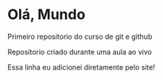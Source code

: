 # Olá, Mundo
 Primeiro repositorio do curso de git e github

Repositorio criado durante uma aula ao vivo

Essa linha eu adicionei diretamente pelo site!
